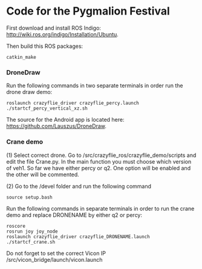# Code for the Pygmalion Festival

First download and install ROS Indigo: <http://wiki.ros.org/indigo/Installation/Ubuntu>.

Then build this ROS packages:
```
catkin_make
```

### DroneDraw

Run the following commands in two separate terminals in order run the drone draw demo:
```
roslaunch crazyflie_driver crazyflie_percy.launch
./startcf_percy_vertical_xz.sh
```
The source for the Android app is located here: <https://github.com/Lauszus/DroneDraw>.

### Crane demo
(1) Select correct drone. Go to /src/crazyflie_ros/crazyflie_demo/scripts and edit the file Crane.py. In the main function you must choose which version of veh1. So far we have either percy or q2. One option will be enabled and the other will be commented.

(2) Go to the /devel folder and run the following command
```
source setup.bash
```

Run the following commands in separate terminals in order to run the crane demo and replace DRONENAME by either q2 or percy:
```
roscore
rosrun joy joy_node
roslaunch crazyflie_driver crazyflie_DRONENAME.launch
./startcf_crane.sh
```

Do not forget to set the correct Vicon IP /src/vicon_bridge/launch/vicon.launch

